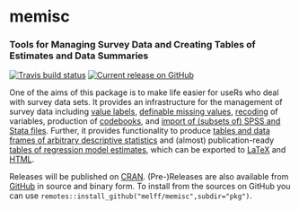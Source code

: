 # memisc 
### Tools for Managing Survey Data and Creating Tables of Estimates and Data Summaries

[![Travis build status](https://api.travis-ci.com/melff/memisc.svg?branch=master)](https://app.travis-ci.com/github/melff/memisc) 
[![Current release on GitHub](http://img.shields.io/github/release/melff/memisc.svg)](http://github.com/melff/memisc/releases/)
<!-- [![CRAN](http://www.r-pkg.org/badges/version-last-release/memisc)](http://cran.r-project.org/package=memisc)
[![Total downloads from RStudio CRAN mirror](http://cranlogs.r-pkg.org/badges/grand-total/memisc)](http://cran.r-project.org/web/packages/memisc/index.html)
[![Total downloads from RStudio CRAN mirror](http://cranlogs.r-pkg.org/badges/memisc)](http://cran.r-project.org/web/packages/memisc/index.html) -->

<!--[![Build status](https://ci.appveyor.com/api/projects/status/iav1id61lmlh7nkb?svg=true)](https://ci.appveyor.com/project/melff/memisc) one CI is enough .. -->

One of the aims of this package is to make life easier for useRs who deal with
survey data sets. It provides an infrastructure for the management of survey
data including [value labels](https://melff.github.io/memisc/reference/labels.html), [definable missing values](https://melff.github.io/memisc/reference/value-filters.html), [recoding](https://melff.github.io/memisc/reference/recode.html) of variables,
production of [codebooks](https://melff.github.io/memisc/reference/codebook.html), and [import of (subsets of) SPSS and Stata
files](https://melff.github.io/memisc/reference/importers.html). Further, it provides functionality to produce [tables and data frames of
arbitrary descriptive statistics](https://melff.github.io/memisc/reference/genTable.html) and (almost) publication-ready [tables of
regression model estimates](https://melff.github.io/memisc/reference/mtable.html), which can be exported to [LaTeX](reference/mtable-format-latex.html) and [HTML](https://melff.github.io/memisc/reference/mtable-format-html.html).

Releases will be published on [CRAN](http://cran.r-project.org/web/packages/memisc/). (Pre-)Releases are also available from [GitHub](https://github.com/melff/memisc) in
source and binary form. To install from the sources on GitHub you can use
`remotes::install_github("melff/memisc",subdir="pkg")`.
